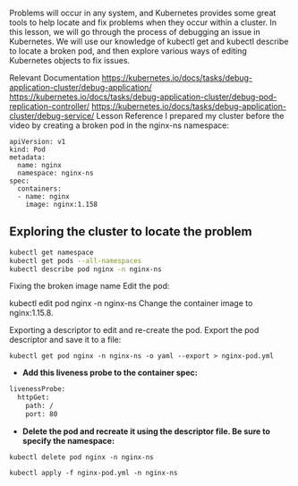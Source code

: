 Problems will occur in any system, and Kubernetes provides some great tools to help locate and fix problems when they occur within a cluster. In this lesson, we will go through the process of debugging an issue in Kubernetes. We will use our knowledge of kubectl get and kubectl describe to locate a broken pod, and then explore various ways of editing Kubernetes objects to fix issues.

Relevant Documentation
https://kubernetes.io/docs/tasks/debug-application-cluster/debug-application/
https://kubernetes.io/docs/tasks/debug-application-cluster/debug-pod-replication-controller/
https://kubernetes.io/docs/tasks/debug-application-cluster/debug-service/
Lesson Reference
I prepared my cluster before the video by creating a broken pod in the nginx-ns namespace:

```shkubectl create namespace nginx-ns
apiVersion: v1
kind: Pod
metadata:
  name: nginx
  namespace: nginx-ns
spec:
  containers:
  - name: nginx
    image: nginx:1.158
```

## Exploring the cluster to locate the problem
```sh kubectl get pods
kubectl get namespace
kubectl get pods --all-namespaces
kubectl describe pod nginx -n nginx-ns
```
Fixing the broken image name
Edit the pod:

kubectl edit pod nginx -n nginx-ns
Change the container image to nginx:1.15.8.

Exporting a descriptor to edit and re-create the pod.
Export the pod descriptor and save it to a file:

`kubectl get pod nginx -n nginx-ns -o yaml --export > nginx-pod.yml`

*  __Add this liveness probe to the container spec:__

```sh
livenessProbe:
  httpGet:
    path: /
    port: 80
```
* __Delete the pod and recreate it using the descriptor file. Be sure to specify the namespace:__

`kubectl delete pod nginx -n nginx-ns`

`kubectl apply -f nginx-pod.yml -n nginx-ns`